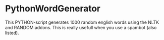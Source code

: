 # PythonWordGenerator
This PYTHON-script generates 1000 random english words using the NLTK and RANDOM addons. This is really usefull when you use a spambot (also listed).
